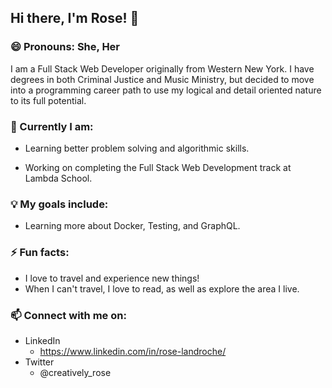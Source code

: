 <!--
**roselandroche/roselandroche** is a ✨ _special_ ✨ repository because its `README.md` (this file) appears on your GitHub profile.

Here are some ideas to get you started:
- 👯 I’m looking to collaborate on ...
- 🤔 I’m looking for help with ...
- 💬 Ask me about ...
-->

## Hi there, I'm Rose!  👋
### 😄 Pronouns: She, Her

I am a Full Stack Web Developer originally from Western New York. I have degrees in both Criminal Justice and Music Ministry, but decided to move into a programming career path to use my logical and detail oriented nature to its full potential.

### 🌱 Currently I am:

- Learning better problem solving and algorithmic skills.

- Working on completing the Full Stack Web Development track at Lambda School.

### 💡 My goals include:

- Learning more about Docker, Testing, and GraphQL.

### ⚡ Fun facts:

- I love to travel and experience new things!
- When I can't travel, I love to read, as well as explore the area I live.

### 📫  Connect with me on:
- LinkedIn
  - https://www.linkedin.com/in/rose-landroche/
- Twitter
  - @creatively_rose
